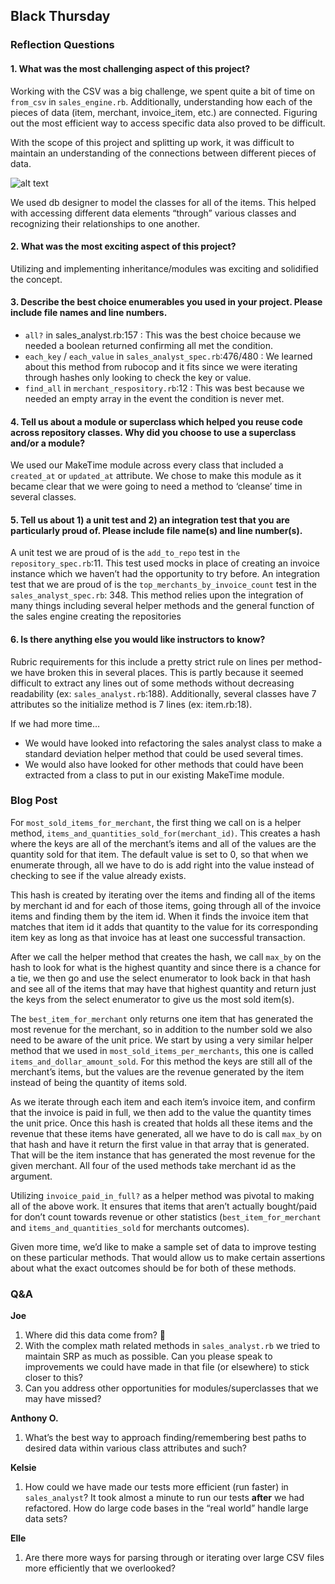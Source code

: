 ## **Black Thursday**

### **Reflection Questions**
#### **1. What was the most challenging aspect of this project?**

Working with the CSV was a big challenge, we spent quite a bit of time on `from_csv` in `sales_engine.rb`. Additionally, understanding how each of the pieces of data (item, merchant, invoice_item, etc.) are connected. Figuring out the most efficient way to access specific data also proved to be difficult.

With the scope of this project and splitting up work, it was difficult to maintain an understanding of the connections between different pieces of data.

![alt text](https://i.ibb.co/HrRCgjX/Screen-Shot-2022-11-08-at-9-39-12-PM.png "Database Design Diagram")

We used db designer to model the classes for all of the items. This helped with accessing different data elements “through” various classes and recognizing their relationships to one another.

#### **2. What was the most exciting aspect of this project?**

Utilizing and implementing inheritance/modules was exciting and solidified the concept. 

#### **3. Describe the best choice enumerables you used in your project. Please include file names and line numbers.**

- `all?` in sales_analyst.rb:157 : 
This was the best choice because we needed a boolean returned confirming all met the condition.
- `each_key` / `each_value` in `sales_analyst_spec.rb`:476/480 : We learned about this method from rubocop and it fits since we were iterating through hashes only looking to check the key or value.
- `find_all` in `merchant_respository.rb`:12 : This was best because we needed an empty array in the event the condition is never met.

#### **4. Tell us about a module or superclass which helped you reuse code across repository classes. Why did you choose to use a superclass and/or a module?**

We used our MakeTime module across every class that included a `created_at` or `updated_at` attribute. We chose to make this module as it became clear that we were going to need a method to ‘cleanse’ time in several classes.

#### **5. Tell us about 1) a unit test and 2) an integration test that you are particularly proud of. Please include file name(s) and line number(s).**

A unit test we are proud of is the `add_to_repo` test in `the repository_spec.rb`:11. This test used mocks in place of creating an invoice instance which we haven’t had the opportunity to try before.
An integration test that we are proud of is the `top_merchants_by_invoice_count` test in the `sales_analyst_spec.rb`: 348. This method relies upon the integration of many things including several helper methods and the general function of the sales engine creating the repositories

#### **6. Is there anything else you would like instructors to know?**

Rubric requirements for this include a pretty strict rule on lines per method- we have broken this in several places. This is partly because it seemed difficult to extract any lines out of some methods without decreasing readability (ex: `sales_analyst.rb`:188). Additionally, several classes have 7 attributes so the initialize method is 7 lines (ex: item.rb:18).

If we had more time…
- We would have looked into refactoring the sales analyst class to make a standard deviation helper method that could be used several times.
- We would also have looked for other methods that could have been extracted from a class to put in our existing MakeTime module.



### **Blog Post**

For `most_sold_items_for_merchant`, the first thing we call on is a helper method, `items_and_quantities_sold_for(merchant_id)`. This creates a hash where the keys are all of the merchant’s items and all of the values are the quantity sold for that item. The default value is set to 0, so that when we enumerate through, all we have to do is add right into the value instead of checking to see if the value already exists.

This hash is created by iterating over the items and finding all of the items by merchant id and for each of those items, going through all of the invoice items and finding them by the item id. When it finds the invoice item that matches that item id it adds that quantity to the value for its corresponding item key as long as that invoice has at least one successful transaction.

After we call the helper method that creates the hash, we call `max_by` on the hash to look for what is the highest quantity and since there is a chance for a tie, we then go and use the select enumerator to look back in that hash and see all of the items that may have that highest quantity and return just the keys from the select enumerator to give us the most sold item(s).

The `best_item_for_merchant` only returns one item that has generated the most revenue for the merchant, so in addition to the number sold we also need to be aware of the unit price. We start by using a very similar helper method that we used in `most_sold_items_per_merchants`, this one is called `items_and_dollar_amount_sold`. For this method the keys are still all of the merchant’s items, but the values are the revenue generated by the item instead of being the quantity of items sold.

As we iterate through each item and each item’s invoice item, and confirm that the invoice is paid in full, we then add to the value the quantity times the unit price. Once this hash is created that holds all these items and the revenue that these items have generated, all we have to do is call `max_by` on that hash and have it return the first value in that array that is generated. That will be the item instance that has generated the most revenue for the given merchant. All four of the used methods take merchant id as the argument.

Utilizing `invoice_paid_in_full?` as a helper method was pivotal to making all of the above work. It ensures that items that aren’t actually bought/paid for don’t count towards revenue or other statistics (`best_item_for_merchant` and `items_and_quantities_sold` for merchants outcomes). 

Given more time, we’d like to make a sample set of data to improve testing on these particular methods. That would allow us to make certain assertions about what the exact outcomes should be for both of these methods. 

### **Q&A**

**Joe**

1. Where did this data come from? 😬
2. With the complex math related methods in `sales_analyst.rb` we tried to maintain SRP as much as possible. Can you please speak to improvements we could have made in that file (or elsewhere) to stick closer to this?
3. Can you address other opportunities for modules/superclasses that we may have missed?

**Anthony O.**

1. What’s the best way to approach finding/remembering best paths to desired data within various class attributes and such?

**Kelsie**

1. How could we have made our tests more efficient (run faster) in` sales_analyst`? It took almost a minute to run our tests **after** we had refactored. How do large code bases in the “real world” handle large data sets?

**Elle**

1. Are there more ways for parsing through or iterating over large CSV files more efficiently that we overlooked?
